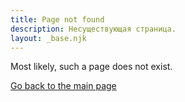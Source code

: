 ```yaml
---
title: Page not found
description: Несуществующая страница.
layout: _base.njk
---
```


Most likely, such a page does not exist.

[Go back to the main page](/)
